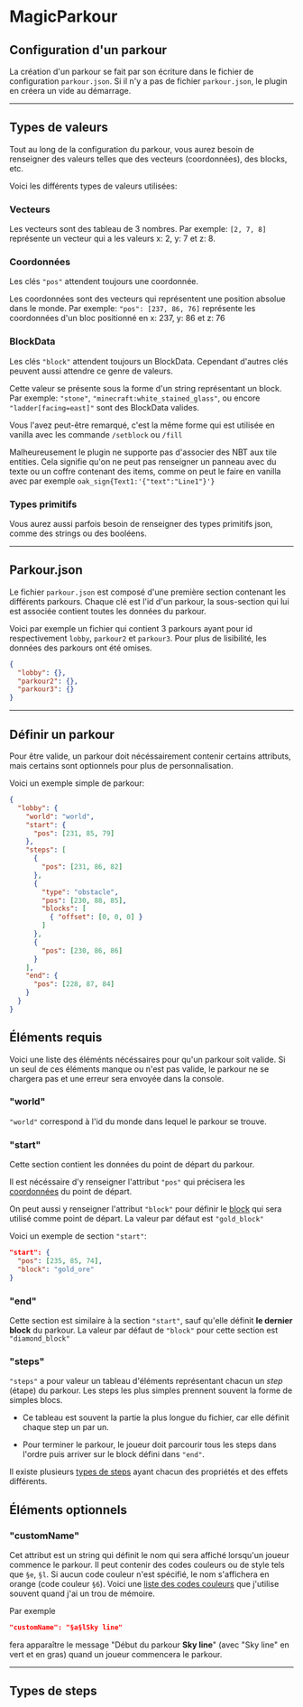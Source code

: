 # MagicParkour

## Configuration d'un parkour

La création d'un parkour se fait par son écriture dans le fichier de configuration `parkour.json`. Si il n'y a pas de fichier `parkour.json`, le plugin en créera un vide au démarrage.

***

## Types de valeurs

Tout au long de la configuration du parkour, vous aurez besoin de renseigner des valeurs telles que des vecteurs (coordonnées), des blocks, etc.

Voici les différents types de valeurs utilisées:

### Vecteurs

Les vecteurs sont des tableau de 3 nombres. Par exemple: `[2, 7, 8]` représente un vecteur qui a les valeurs x: 2, y: 7 et z: 8.

### Coordonnées

Les clés `"pos"` attendent toujours une coordonnée.

Les coordonnées sont des vecteurs qui représentent une position absolue dans le monde. Par exemple: `"pos": [237, 86, 76]` représente les coordonnées d'un bloc positionné en x: 237, y: 86 et z: 76

### BlockData

Les clés `"block"` attendent toujours un BlockData. Cependant d'autres clés peuvent aussi attendre ce genre de valeurs.

Cette valeur se présente sous la forme d'un string représentant un block. Par exemple: `"stone"`, `"minecraft:white_stained_glass"`, ou encore `"ladder[facing=east]"` sont des BlockData valides.

Vous l'avez peut-être remarqué, c'est la même forme qui est utilisée en vanilla avec les commande `/setblock` ou `/fill`

Malheureusement le plugin ne supporte pas d'associer des NBT aux tile entities. Cela signifie qu'on ne peut pas renseigner un panneau avec du texte ou un coffre contenant des items, comme on peut le faire en vanilla avec par exemple `oak_sign{Text1:'{"text":"Line1"}'}`

### Types primitifs

Vous aurez aussi parfois besoin de renseigner des types primitifs json, comme des strings ou des booléens.

***

## Parkour.json

Le fichier `parkour.json` est composé d'une première section contenant les différents parkours. Chaque clé est l'id d'un parkour, la sous-section qui lui est associée contient toutes les données du parkour.

Voici par exemple un fichier qui contient 3 parkours ayant pour id respectivement `lobby`, `parkour2` et `parkour3`. Pour plus de lisibilité, les données des parkours ont été omises.

```json
{
  "lobby": {},
  "parkour2": {},
  "parkour3": {}
}
```

***

## Définir un parkour

Pour être valide, un parkour doit nécéssairement contenir certains attributs, mais certains sont optionnels pour plus de personnalisation.

Voici un exemple simple de parkour:
```json
{
  "lobby": {
    "world": "world",
    "start": {
      "pos": [231, 85, 79]
    },
    "steps": [
      {
        "pos": [231, 86, 82]
      },
      {
        "type": "obstacle",
        "pos": [230, 88, 85],
        "blocks": [
          { "offset": [0, 0, 0] }
        ]
      },
      {
        "pos": [230, 86, 86]
      }
    ],
    "end": {
      "pos": [228, 87, 84]
    }
  }
}
```

## Éléments requis

Voici une liste des éléménts nécéssaires pour qu'un parkour soit valide.
Si un seul de ces éléments manque ou n'est pas valide, le parkour ne se chargera pas et une erreur sera envoyée dans la console.

### "world"

`"world"` correspond à l'id du monde dans lequel le parkour se trouve.

### "start"

Cette section contient les données du point de départ du parkour.

Il est nécéssaire d'y renseigner l'attribut `"pos"` qui précisera les [coordonnées](#coordonnées) du point de départ.

On peut aussi y renseigner l'attribut `"block"` pour définir le [block](#blockdata) qui sera utilisé comme point de départ. La valeur par défaut est `"gold_block"`

Voici un exemple de section `"start"`:

```json
"start": {
  "pos": [235, 85, 74],
  "block": "gold_ore"
}
```

### "end"

Cette section est similaire à la section `"start"`, sauf qu'elle définit **le dernier block** du parkour. La valeur par défaut de `"block"` pour cette section est `"diamond_block"`

### "steps"

`"steps"` a pour valeur un tableau d'éléments représentant chacun un *step* (étape) du parkour. Les steps les plus simples prennent souvent la forme de simples blocs.

- Ce tableau est souvent la partie la plus longue du fichier, car elle définit chaque step un par un.

- Pour terminer le parkour, le joueur doit parcourir tous les steps dans l'ordre puis arriver sur le block défini dans `"end"`.

Il existe plusieurs [types de steps](#types-de-steps) ayant chacun des propriétés et des effets différents.

## Éléments optionnels

### "customName"

Cet attribut est un string qui définit le nom qui sera affiché lorsqu'un joueur commence le parkour. Il peut contenir des codes couleurs ou de style tels que `§e`, `§l`. Si aucun code couleur n'est spécifié, le nom s'affichera en orange (code couleur `§6`). Voici une [liste des codes couleurs](https://minecraft.tools/fr/color-code.php) que j'utilise souvent quand j'ai un trou de mémoire.

Par exemple
```json
"customName": "§a§lSky line"
```
fera apparaître le message "Début du parkour **Sky line**" (avec "Sky line" en vert et en gras) quand un joueur commencera le parkour.

***

## Types de steps

